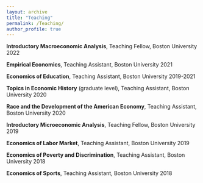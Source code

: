 ```yaml
---
layout: archive
title: "Teaching"
permalink: /Teaching/
author_profile: true
---
```


**Introductory Macroeconomic Analysis**, Teaching Fellow, Boston University 2022

**Empirical Economics**, Teaching Assistant, Boston University 2021

**Economics of Education**, Teaching Assistant, Boston University 2019-2021

**Topics in Economic History** (graduate level), Teaching Assistant, Boston University 2020

**Race and the Development of the American Economy**, Teaching Assistant, Boston University 2020

**Introductory Microeconomic Analysis**, Teaching Fellow, Boston University 2019

**Economics of Labor Market**, Teaching Assistant, Boston University 2019 

**Economics of Poverty and Discrimination**, Teaching Assistant, Boston University 2018

**Economics of Sports**, Teaching Assistant, Boston University 2018


